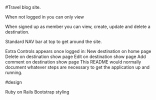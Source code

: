 #Travel blog site.

When not logged in you can only view

When signed up as member you can view, create, update and delete a destination.

Standard NAV bar at top to get around the site.

Extra Controls appears once logged in:
New destination on home page
Delete on destination show page
Edit on destination show page
Add comment on destination show page This README would normally document whatever steps are necessary to get the
application up and running.

#design

Ruby on Rails
Bootstrap styling
